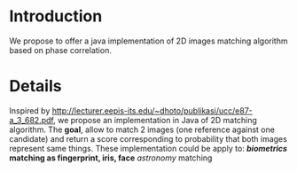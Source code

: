 # Introduction #

We propose to offer a java implementation of 2D images matching algorithm based on phase correlation.


# Details #
Inspired by http://lecturer.eepis-its.edu/~dhoto/publikasi/ucc/e87-a_3_682.pdf, we propose an implementation in Java of 2D matching algorithm.
The **goal**, allow to match 2 images (one reference against one candidate) and return a score corresponding to probability that both images represent same things. These implementation could be apply to:
**_biometrics_ matching as fingerprint, iris, face** _astronomy_ matching